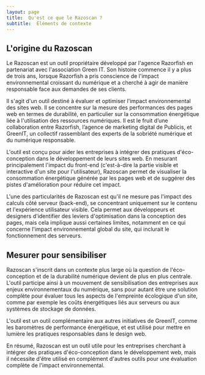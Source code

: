 ```yaml
---
layout: page
title:  Qu'est ce que le Razoscan ?
subtitle:  Éléments de contexte
---
```

## L'origine du Razoscan

Le Razoscan est un outil propriétaire développé par l'agence Razorfish en partenariat avec l'association Green IT. Son histoire commence il y a plus de trois ans, lorsque Razorfish a pris conscience de l'impact environnemental croissant du numérique et a cherché à agir de manière responsable face aux demandes de ses clients.

Il s'agit d'un outil destiné à évaluer et optimiser l'impact environnemental des sites web. Il se concentre sur la mesure des performances des pages web en termes de durabilité, en particulier sur la consommation énergétique liée à l'utilisation des ressources numériques. Il est le fruit d’une collaboration entre Razorfish, l’agence de marketing digital de Publicis, et GreenIT, un collectif rassemblant des experts de la sobriété numérique et du numérique responsable.

L'outil est conçu pour aider les entreprises à intégrer des pratiques d'éco-conception dans le développement de leurs sites web. En mesurant principalement l'impact du front-end (c'est-à-dire la partie visible et interactive d'un site pour l'utilisateur), Razoscan permet de visualiser la consommation énergétique générée par les pages web et de suggérer des pistes d'amélioration pour réduire cet impact.

L'une des particularités de Razoscan est qu'il ne mesure pas l'impact des calculs côté serveur (back-end), se concentrant uniquement sur le contenu et l'expérience utilisateur visible. Cela permet aux développeurs et designers d'identifier des leviers d'optimisation dans la conception des pages, mais cela implique aussi certaines limites, notamment en ce qui concerne l'impact environnemental global du site, qui inclurait le fonctionnement des serveurs.

## Mesurer pour sensibiliser

Razoscan s'inscrit dans un contexte plus large où la question de l'éco-conception et de la durabilité numérique devient de plus en plus centrale. L'outil participe ainsi à un mouvement de sensibilisation des entreprises aux enjeux environnementaux du numérique, sans pour autant être une solution complète pour évaluer tous les aspects de l'empreinte écologique d'un site, comme par exemple les coûts énergétiques liés aux serveurs ou aux systèmes de stockage de données.

L'outil est un outil complémentaire aux autres initiatives de GreenIT, comme les baromètres de performance énergétique, et est utilisé pour mettre en lumière les pratiques responsables dans le design web.

En résumé, Razoscan est un outil utile pour les entreprises cherchant à intégrer des pratiques d'éco-conception dans le développement web, mais il nécessite d'être utilisé en complément d'autres outils pour une évaluation complète de l'impact environnemental.
